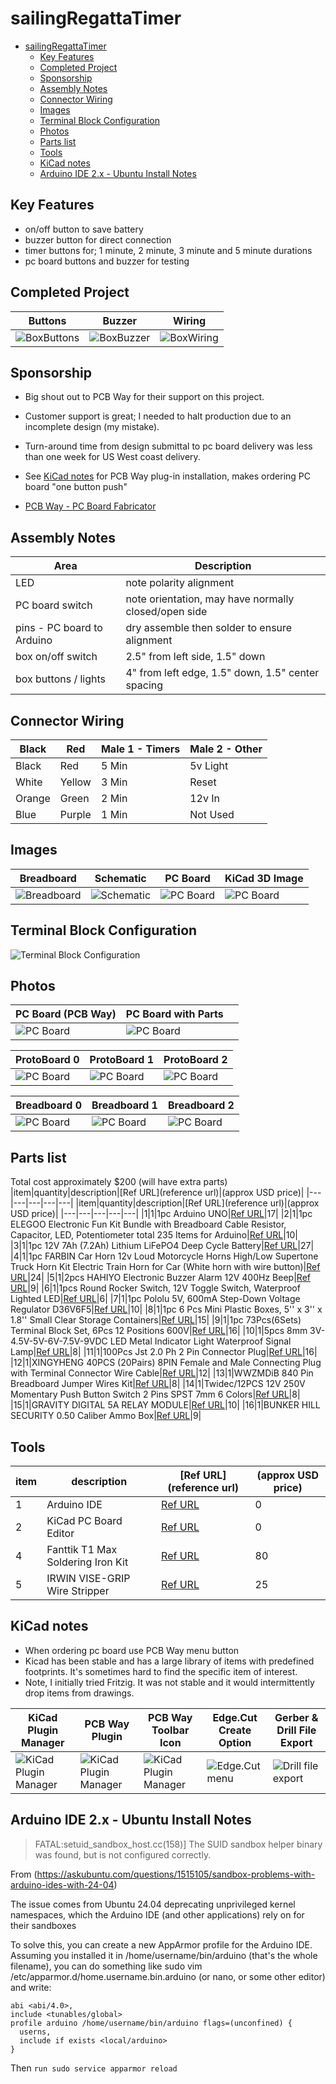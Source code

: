 # sailingRegattaTimer
<!-- TOC depthFrom:1 depthTo:6 withLinks:1 updateOnSave:1 orderedList:0 -->

- [sailingRegattaTimer](#sailingregattatimer)
	- [Key Features](#key-features)
	- [Completed Project](#completed-project)
	- [Sponsorship](#sponsorship)
	- [Assembly Notes](#assembly-notes)
	- [Connector Wiring](#connector-wiring)
	- [Images](#images)
	- [Terminal Block Configuration](#terminal-block-configuration)
	- [Photos](#photos)
	- [Parts list](#parts-list)
	- [Tools](#tools)
	- [KiCad notes](#kicad-notes)
	- [Arduino IDE 2.x - Ubuntu Install Notes](#arduino-ide-2x-ubuntu-install-notes)

<!-- /TOC -->
## Key Features
+ on/off button to save battery
+ buzzer button for direct connection
+ timer buttons for; 1 minute, 2 minute, 3 minute and 5 minute durations
+ pc board buttons and buzzer for testing

## Completed Project
| Buttons | Buzzer | Wiring |
| - | - | - |
|![BoxButtons](images/photo-boxButtons.JPG) |![BoxBuzzer](images/photo-boxBuzzer.JPG) |![BoxWiring](images/photo-boxWiring.JPG) |

## Sponsorship
+ Big shout out to PCB Way for their support on this project.
+ Customer support is great; I needed to halt production due to an incomplete design (my mistake).
+ Turn-around time from design submittal to pc board delivery was less than one week for US West coast delivery.
+ See [KiCad notes](#kicad-notes) for PCB Way plug-in installation, makes ordering PC board "one button push"

+ [PCB Way - PC Board Fabricator](https://www.pcbway.com/orderonline.aspx)

## Assembly Notes
| Area | Description |
| --- | --- |
| LED | note polarity alignment |
| PC board switch |  note orientation, may have normally closed/open side |
| pins - PC board to Arduino | dry assemble then solder to ensure alignment |
| box on/off switch | 2.5" from left side, 1.5" down |
| box buttons / lights | 4" from left edge, 1.5" down, 1.5" center spacing |

## Connector Wiring
| Black | Red | Male 1 - Timers | Male 2 - Other |
| - | - | - | - |
| Black | Red | 5 Min | 5v Light |
| White | Yellow | 3 Min | Reset |
| Orange | Green | 2 Min | 12v In |
| Blue | Purple | 1 Min | Not Used |

## Images
| Breadboard | Schematic | PC Board | KiCad 3D Image |
| - | - | - | - |
|![Breadboard](images/sailingRegattaTimer_bb.png) |![Schematic](images/sailingRegattaTimer_schem.jpg) |![PC Board](images/sailingRegattaTimer_pcb.jpg) | ![PC Board](images/sailingRegattaTimer3D.jpg) |

## Terminal Block Configuration
![Terminal Block Configuration](images/terminalBlockConfig-mermaid.svg)

## Photos
| PC Board (PCB Way)| PC Board with Parts | |
| - | - | - |
| ![PC Board](images/pcbway-circuitBoard0.png) | ![PC Board](images/photo-pcboardAndParts.jpg) | |

| ProtoBoard 0 | ProtoBoard 1 | ProtoBoard 2 |
| - | - | - |
|![PC Board](images/photo-wiring0.JPG) | ![PC Board](images/photo-wiring1.JPG) |![PC Board](images/photo-wiring2.JPG) |

| Breadboard 0 | Breadboard 1 | Breadboard 2 |
| - | - | - |
|![PC Board](images/breadboard-0.JPG) | ![PC Board](images/breadboard-1.JPG) |![PC Board](images/breadboard-2.JPG) |

## Parts list
Total cost approximately $200 (will have extra parts)
|item|quantity|description|[Ref URL](reference url)|(approx USD price)|
|---|---|---|---|---|
|item|quantity|description|[Ref URL](reference url)|(approx USD price)|
|---|---|---|---|---|
|1|1|1pc Arduino UNO|[Ref URL](https://www.amazon.com/ELEGOO-Board-ATmega328P-ATMEGA16U2-Compliant/dp/B01EWOE0UU/ref=asc_df_B01EWOE0UU?mcid=3c20e862567d3232bda82cbee4dcb2bc&hvocijid=5269161885874027834-B01EWOE0UU-&hvexpln=73&tag=hyprod-20&linkCode=df0&hvadid=721245378154&hvpos=&hvnetw=g&hvrand=5269161885874027834&hvpone=&hvptwo=&hvqmt=&hvdev=c&hvdvcmdl=&hvlocint=&hvlocphy=9033367&hvtargid=pla-2281435180978&psc=1)|17|
|2|1|1pc ELEGOO Electronic Fun Kit Bundle with Breadboard Cable Resistor, Capacitor, LED, Potentiometer total 235 Items for Arduino|[Ref URL](https://www.amazon.com/EL-CK-002-Electronic-Breadboard-Capacitor-Potentiometer/dp/B01ERP6WL4/ref=sr_1_11?crid=3E78O5C0JQMRR&dib=eyJ2IjoiMSJ9.ja6Gw2iVVjmRL_IDpxrlM_1JkWDSrarS-FIfg3YUNSdtdrMMc6kGePao5WWdf3jKhm03b97dspKyRrwA1jayXAXgh3y5mL8-M7roZnTalEGMoCrpncfMciwm_rssummXmvGSr-dyP1-Cob0TWXs_iEgvk04e52HivkEMU1jA5AgiYnM6080Viw3_bRxs-CekUHPcqsP5RitK2yjWbUTWIAoNqD28DXfaBpBz6HzTmRYiqtbo39AaUO2i1jVkDBAYL_qbY1YTQppkVhUR9CSqvGZWajfBk9ogVTgigdGSB161gCnIcicyctFr47A0c2xrzIbage1vQrp3VE0vql_cmWAdDW3s2hJN9ygKd6unQIg.PKvSQYPt9dDgSAw5WOU__V5wuUMjGVD52MEJAk5rdvw&dib_tag=se&keywords=arduino+led&qid=1738088621&s=electronics&sprefix=arduino+led%2Celectronics%2C216&sr=1-11)|10|
|3|1|1pc 12V 7Ah (7.2Ah) Lithium LiFePO4 Deep Cycle Battery|[Ref URL](https://www.amazon.com/gp/product/B0B78HTRDL/ref=ppx_yo_dt_b_search_asin_title?ie=UTF8&th=1)|27|
|4|1|1pc FARBIN Car Horn 12v Loud Motorcycle Horns High/Low Supertone Truck Horn Kit Electric Train Horn for Car (White horn with wire button)|[Ref URL](https://www.amazon.com/gp/product/B08Q86VWNH/ref=ox_sc_saved_title_8?smid=A3M8B4MVOJBZCN&th=1)|24|
|5|1|2pcs HAHIYO Electronic Buzzer Alarm 12V 400Hz Beep|[Ref URL](https://www.amazon.com/gp/product/B09H7RYFQ6/ref=ppx_yo_dt_b_search_asin_title?ie=UTF8&th=1)|9|
|6|1|1pcs Round Rocker Switch, 12V Toggle Switch, Waterproof Lighted LED|[Ref URL](https://www.amazon.com/gp/product/B0D91HGCCR/ref=ppx_yo_dt_b_search_asin_title?ie=UTF8&th=1)|6|
|7|1|1pc Pololu 5V, 600mA Step-Down Voltage Regulator D36V6F5|[Ref URL](https://www.pololu.com/product/3792)|10|
|8|1|1pc 6 Pcs Mini Plastic Boxes, 5'' x 3'' x 1.8'' Small Clear Storage Containers|[Ref URL](https://www.amazon.com/gp/product/B0CLLKK5ZK/ref=ox_sc_act_title_1?smid=A1RUKIRXEA30DB&th=1)|15|
|9|1|1pc 73Pcs(6Sets) Terminal Block Set, 6Pcs 12 Positions 600V|[Ref URL](https://www.amazon.com/dp/B08GCF76K8?ref=ppx_yo2ov_dt_b_fed_asin_title&th=1)|16|
|10|1|5pcs 8mm 3V-4.5V-5V-6V-7.5V-9VDC LED Metal Indicator Light Waterproof Signal Lamp|[Ref URL](https://www.amazon.com/dp/B09L7W7HKL?ref=ppx_yo2ov_dt_b_fed_asin_title&th=1)|8|
|11|1|100Pcs Jst 2.0 Ph 2 Pin Connector Plug|[Ref URL](https://www.amazon.com/dp/B0DMW21LWS?ref=ppx_yo2ov_dt_b_fed_asin_title&th=1)|16|
|12|1|XINGYHENG 40PCS (20Pairs) 8PIN Female and Male Connecting Plug with Terminal Connector Wire Cable|[Ref URL](https://www.amazon.com/dp/B08H55TNJX?ref=ppx_yo2ov_dt_b_fed_asin_title)|12|
|13|1|WWZMDiB 840 Pin Breadboard Jumper Wires Kit|[Ref URL](https://www.amazon.com/dp/B0BWGZRGYP?ref=ppx_yo2ov_dt_b_fed_asin_title)|8|
|14|1|Twidec/12PCS 12V 250V Momentary Push Button Switch 2 Pins SPST 7mm 6 Colors|[Ref URL](https://www.amazon.com/dp/B07RTZVZ6L?ref=ppx_yo2ov_dt_b_fed_asin_title&th=1)|8|
|15|1|GRAVITY DIGITAL 5A RELAY MODULE|[Ref URL](https://www.digikey.com/en/products/detail/dfrobot/DFR0017/6588499)|10|
|16|1|BUNKER HILL SECURITY 0.50 Caliber Ammo Box|[Ref URL](https://www.harborfreight.com/050-caliber-ammo-box-57766.html)|9|

## Tools
|item|description|[Ref URL](reference url)|(approx USD price)|
|---|---|---|---|
|1|Arduino IDE|[Ref URL](https://www.arduino.cc/en/software)|0|
|2|KiCad PC Board Editor|[Ref URL](https://www.kicad.org/download/)|0|
|4|Fanttik T1 Max Soldering Iron Kit|[Ref URL](https://www.amazon.com/gp/product/B0D41ZMDPD/ref=ox_sc_saved_title_1?smid=A30MIYRTO6RN4I&psc=1)|80|
|5|IRWIN VISE-GRIP Wire Stripper|[Ref URL](https://www.amazon.com/dp/B000OQ21CA?ref=ppx_yo2ov_dt_b_fed_asin_title&th=1)|25|

## KiCad notes
+ When ordering pc board use PCB Way menu button
+ Kicad has been stable and has a large library of items with predefined footprints. It's sometimes hard to find the specific item of interest.
+ Note, I initially tried Fritzig. It was not stable and it would intermittently drop items from drawings.

| KiCad Plugin Manager | PCB Way Plugin | PCB Way Toolbar Icon | Edge.Cut Create Option | Gerber & Drill File Export |
| - | - | - | - | - |
| ![KiCad Plugin Manager](images/KiCad-Plugin-Management.png) | ![KiCad Plugin Manager](images/KiCad-plugin-PCBWay.png) | ![KiCad Plugin Manager](images/KiCad-toolbarItem-PCBWay.png) | ![Edge.Cut menu](images/KiCad-Gerber+Drill-menu-EdgeCut.png) |![Drill file export](images/KiCad-Gerber+Drill-fileCreation.png) | ![Drill file export](images/KiCad-Gerber-options.png) |

## Arduino IDE 2.x - Ubuntu Install Notes
>FATAL:setuid_sandbox_host.cc(158)] The SUID sandbox helper binary was found, but is not configured correctly.

From (https://askubuntu.com/questions/1515105/sandbox-problems-with-arduino-ides-with-24-04)

The issue comes from Ubuntu 24.04 deprecating unprivileged kernel namespaces, which the Arduino IDE (and other applications) rely on for their sandboxes

To solve this, you can create a new AppArmor profile for the Arduino IDE. Assuming you installed it in /home/username/bin/arduino (that's the whole filename), you can do something like sudo vim /etc/apparmor.d/home.username.bin.arduino (or nano, or some other editor) and write:
```
abi <abi/4.0>,
include <tunables/global>
profile arduino /home/username/bin/arduino flags=(unconfined) {
  userns,
  include if exists <local/arduino>
}
```
Then `run sudo service apparmor reload`
